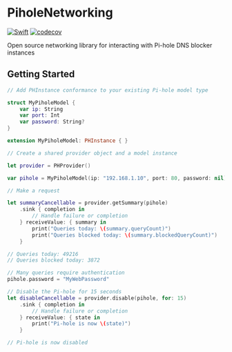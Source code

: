 # PiholeNetworking
[![Swift](https://github.com/riley-williams/PiholeNetworking/actions/workflows/swift.yml/badge.svg)](https://github.com/riley-williams/PiholeNetworking/actions/workflows/swift.yml) [![codecov](https://codecov.io/gh/riley-williams/PiholeNetworking/branch/main/graph/badge.svg?token=F04LYNUK5V)](https://codecov.io/gh/riley-williams/PiholeNetworking)

Open source networking library for interacting with Pi-hole DNS blocker instances

## Getting Started

``` swift
// Add PHInstance conformance to your existing Pi-hole model type

struct MyPiholeModel {
    var ip: String
    var port: Int
    var password: String?
}

extension MyPiholeModel: PHInstance { }
```
``` swift
// Create a shared provider object and a model instance

let provider = PHProvider()

var pihole = MyPiholeModel(ip: "192.168.1.10", port: 80, password: nil)
```
``` swift
// Make a request

let summaryCancellable = provider.getSummary(pihole)
    .sink { completion in
        // Handle failure or completion
    } receiveValue: { summary in
        print("Queries today: \(summary.queryCount)")
        print("Queries blocked today: \(summary.blockedQueryCount)")
    }
```
``` swift
// Queries today: 49216
// Queries blocked today: 3872
```

``` swift
// Many queries require authentication
pihole.password = "MyWebPassword"

// Disable the Pi-hole for 15 seconds
let disableCancellable = provider.disable(pihole, for: 15)
    .sink { completion in
        // Handle failure or completion
    } receiveValue: { state in
        print("Pi-hole is now \(state)")
    }
```
``` swift
// Pi-hole is now disabled
```
